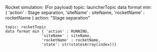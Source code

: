Rocket simulation: 
    (For payload)
    topic: launcherTopic 
    data format min:    
        { 'action' : Stage separation,
          'siteName' : siteName,
          'rocketName' : rocketName
        }
        action: "Stage separation"

    
    topic: rocketTopic
    data format min { 'action' : RUNNING,
                    'siteName' : siteName,
                    'rocketName' : rocketName, 
                    'state': str(statesArray[index])}